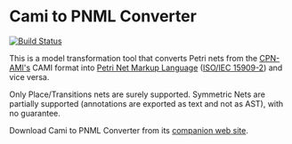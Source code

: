 Cami to PNML Converter
============

[![Build Status](https://travis-ci.org/lhillah/camipnml.svg?branch=master)](https://travis-ci.org/lhillah/camipnml)


This is a model transformation tool that converts Petri nets from the [CPN-AMI's](http://move.lip6.fr/software/CPNAMI/) CAMI format into [Petri Net Markup Language](http://www.pnml.org) ([ISO/IEC 15909-2](http://www.iso.org/iso/catalogue_detail.htm?csnumber=43538)) and vice versa. 

Only Place/Transitions nets are surely supported. Symmetric Nets are partially supported (annotations are exported as text and not as AST), with no guarantee.

Download Cami to PNML Converter from its [companion web site](http://pnml.lip6.fr/camipnml/).
